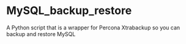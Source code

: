 MySQL_backup_restore
====================

A Python script that is a wrapper for Percona Xtrabackup so you can backup and restore MySQL
